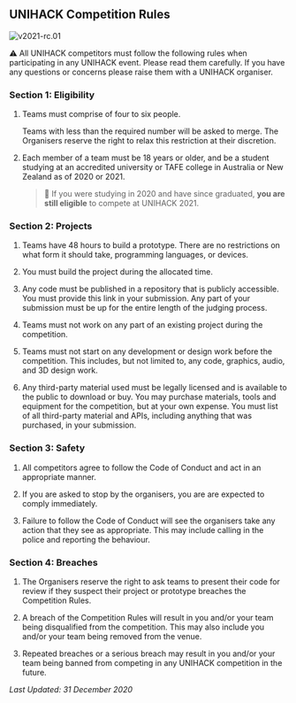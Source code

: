 ## UNIHACK Competition Rules

![v2021-rc.01](https://img.shields.io/badge/version-2021--rc.01-blue?style=for-the-badge)

⚠️ All UNIHACK competitors must follow the following rules when participating in
any UNIHACK event. Please read them carefully. If you have any questions or concerns
please raise them with a UNIHACK organiser.

### Section 1: Eligibility

1.  Teams must comprise of four to six people.

    Teams with less than the required number will be asked to merge. The Organisers
    reserve the right to relax this restriction at their discretion.

2.  Each member of a team must be 18 years or older, and be a student studying at
    an accredited university or TAFE college in Australia or New Zealand as of 2020
    or 2021.

    > 📆 If you were studying in 2020 and have since graduated, **you are still eligible**
    > to compete at UNIHACK 2021.

### Section 2: Projects

1.  Teams have 48 hours to build a prototype. There are no restrictions on what
    form it should take, programming languages, or devices.

2.  You must build the project during the allocated time.

3.  Any code must be published in a repository that is publicly accessible. You must
    provide this link in your submission. Any part of your submission must be up for
    the entire length of the judging process.

4.  Teams must not work on any part of an existing project during the competition.

5.  Teams must not start on any development or design work before the competition.
    This includes, but not limited to, any code, graphics, audio, and 3D design work.

6.  Any third-party material used must be legally licensed and is available to the
    public to download or buy. You may purchase materials, tools and equipment
    for the competition, but at your own expense. You must list of all third-party
    material and APIs, including anything that was purchased, in your submission.

### Section 3: Safety

1.  All competitors agree to follow the Code of Conduct and act in an appropriate
    manner.

2.  If you are asked to stop by the organisers, you are are expected to comply
    immediately.

3.  Failure to follow the Code of Conduct will see the organisers take any action
    that they see as appropriate. This may include calling in the police and reporting
    the behaviour.

### Section 4: Breaches

1.  The Organisers reserve the right to ask teams to present their code for review if
    they suspect their project or prototype breaches the Competition Rules.

2.  A breach of the Competition Rules will result in you and/or your team
    being disqualified from the competition. This may also include you and/or your
    team being removed from the venue.

3.  Repeated breaches or a serious breach may result in you and/or your team being
    banned from competing in any UNIHACK competition in the future.

_Last Updated: 31 December 2020_
